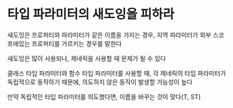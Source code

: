 # 타입 파라미터의 새도잉을 피하라

섀도잉은 프로퍼티와 파라미터가 같은 이름을 가지는 경우, 지역 파라미터가 외부 스코프에있는 프로퍼티를 가르키는 경우를 말한다

섀도잉은 많이 사용되나, 제네릭을 사용할 때 문제가 될 수 있다

클래스 타입 파라미터와 함수 타입 파라미터를 사용할 때, 각 제네릭의 타입 파라미터가 독립적으로 동작하기 때문에, 의도하지 않은 동작이 발생할 가능성이 높다

만약 독립적인 타입 파라미터를 의도했다면, 이름을 바꾸는 것이 맞다(T, ST)
